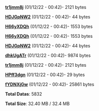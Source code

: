 [**tr1jmm8j**](/data/tr1jmm8j.txt) (01/12/22 - 00:42)- 2121 bytes

[**HDJGpNW2**](/data/HDJGpNW2.txt) (01/12/22 - 00:42)- 44 bytes

[**H66yXDQh**](/data/H66yXDQh.txt) (01/12/22 - 00:42)- 1553 bytes

[**H66yXDQh**](/data/H66yXDQh.txt) (01/12/22 - 00:42)- 1553 bytes

[**HDJGpNW2**](/data/HDJGpNW2.txt) (01/12/22 - 00:42)- 44 bytes

[**dhkUgATr**](/data/dhkUgATr.txt) (01/12/22 - 00:42)- 9874 bytes

[**tr1jmm8j**](/data/tr1jmm8j.txt) (01/12/22 - 00:42)- 2121 bytes

[**HPff3dgn**](/data/HPff3dgn.txt) (01/12/22 - 00:42)- 29 bytes

[**fYDNXjGw**](/data/fYDNXjGw.txt) (01/12/22 - 00:42)- 25861 bytes

**Total Datas**: 5832

**Total Size**: 32.40 MB / 32.4 MB